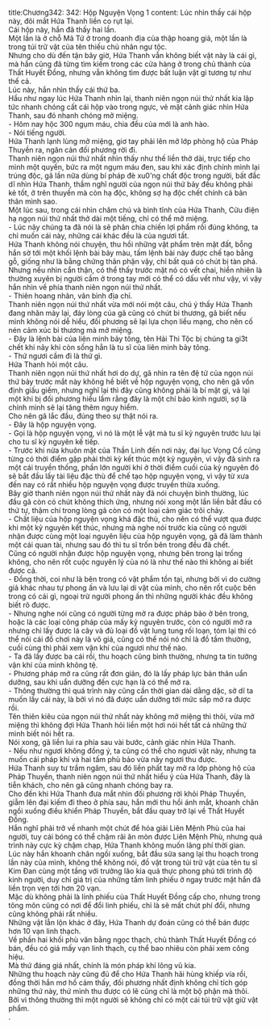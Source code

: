 title:Chương342: 342: Hộp Nguyện Vọng 1
content:
Lúc nhìn thấy cái hộp này, đôi mắt Hứa Thanh liền co rụt lại.<br>Cái hộp này, hắn đã thấy hai lần.<br>Một lần là ở chỗ Mã Tứ ở trong doanh địa của thập hoang giả, một lần là trong túi trữ vật của tên thiếu chủ nhân ngư tộc.<br>Nhưng cho dù đến tận bây giờ, Hứa Thanh vẫn không biết vật này là cái gì, mà hắn cũng đã từng tìm kiếm trong các cửa hàng ở trong chủ thành của Thất Huyết Đồng, nhưng vẫn không tìm được bất luận vật gì tương tự như thế cả.<br>Lúc này, hắn nhìn thấy cái thứ ba.<br>Hầu như ngay lúc Hứa Thanh nhìn lại, thanh niên ngọn núi thứ nhất kia lập tức nhanh chóng cất cái hộp vào trong ngực, vẻ mặt cảnh giác nhìn Hứa Thanh, sau đó nhanh chóng mở miệng.<br>- Hôm nay hộc 300 ngụm máu, chia đều của mới là anh hào.<br>- Nói tiếng người.<br>Hứa Thanh lạnh lùng mở miệng, giơ tay phải lên mở lớp phòng hộ của Pháp Thuyền ra, ngăn cản đối phương rời đi.<br>Thanh niên ngọn núi thứ nhất nhìn thấy như thế liền thở dài, trực tiếp cho mình một quyền, bức ra một ngụm máu đen, sau khi xác định chính mình lại trúng độc, gã lần nữa dùng bí pháp đè xu0'ng chất độc trong người, bất đắc dĩ nhìn Hứa Thanh, thầm nghĩ người của ngọn núi thứ bảy đều không phải kẻ tốt, ở trên thuyền mà còn hạ độc, không sợ hạ độc chết chính cả bản thân mình sao.<br>Một lúc sau, trong cái nhìn chăm chú và bình tĩnh của Hứa Thanh, Cửu điện hạ ngọn núi thứ nhất thở dài một tiếng, chỉ có thể mở miệng.<br>- Lúc nãy chúng ta đã nói là sẽ phân chia chiến lợi phẩm rồi đúng không, ta chỉ muốn cái này, những cái khác đều là của ngươi tất.<br>Hứa Thanh không nói chuyện, thu hồi những vật phẩm trên mặt đất, bỗng hắn sờ tới một khối lệnh bài bảy màu, tấm lệnh bài này được chế tạo bằng gỗ, giống như là bằng chứng thân phận vậy, chỉ bất quá có chút bị tàn phá.<br>Nhưng nếu nhìn cẩn thận, có thể thấy trước mặt nó có vết chai, hiển nhiên là thường xuyên bị người cầm ở trong tay mới có thể có dấu vết như vậy, vì vậy hắn nhìn về phía thanh niên ngọn núi thứ nhất.<br>- Thiên hoang nhân, vân bình địa chỉ.<br>Thanh niên ngọn núi thứ nhất vừa mới nói một câu, chú ý thấy Hứa Thanh đang nhăn mày lại, đáy lòng của gã cũng có chút bi thương, gã biết nếu mình không nói dễ hiểu, đối phương sẽ lại lựa chọn liều mạng, cho nên cố nén cảm xúc bi thương mà mở miệng.<br>- Đây là lệnh bài của liên minh bảy tông, tên Hải Thi Tộc bị chúng ta gi3t chết khi nãy khi còn sống hẳn là tu sĩ của liên minh bảy tông.<br>- Thứ ngươi cầm đi là thứ gì.<br>Hứa Thanh hỏi một câu.<br>Thanh niên ngọn núi thứ nhất hơi do dự, gã nhìn ra tên đệ tử của ngọn núi thứ bảy trước mắt này không hề biết về hộp nguyện vọng, cho nên gã vốn định giấu giếm, nhưng nghĩ lại thì đây cũng không phải là bí mật gì, vả lại một khi bị đối phương hiểu lầm rằng đây là một chí bảo kinh người, sợ là chính mình sẽ lại tăng thêm nguy hiểm.<br>Cho nên gã lắc đầu, đúng theo sự thật nói ra.<br>- Đây là hộp nguyện vọng.<br>- Gọi là hộp nguyện vọng, vì nó là một lễ vật mà tu sĩ kỷ nguyên trước lưu lại cho tu sĩ kỷ nguyên kế tiếp.<br>- Trước khi nửa khuôn mặt của Thần Linh đến nơi này, đại lục Vọng Cổ cũng từng có thời điểm gặp phải thời kỳ kết thúc một kỷ nguyên, vì vậy đã sinh ra một cái truyền thống, phần lớn người khi ở thời điểm cuối của kỷ nguyên đó sẽ bắt đầu lấy tài liệu đặc thù để chế tạo hộp nguyện vọng, vì vậy từ xưa đến nay có rất nhiều hộp nguyện vọng được truyền thừa xuống.<br>Bây giờ thanh niên ngọn núi thứ nhất này đã nói chuyện bình thường, lúc đầu gã còn có chút không thích ứng, nhưng nói xong một lần liền bắt đầu có thứ tự, thậm chí trong lòng gã còn có một loại cảm giác trôi chảy.<br>- Chất liệu của hộp nguyện vọng khá đặc thù, cho nên có thể vượt qua được khi một kỷ nguyên kết thúc, nhưng mà nghe nói trước kia cũng có người nhận được cùng một loại nguyên liệu của hộp nguyên vọng, gã đã làm thành một cái quan tài, nhưng sau đó thì tu sĩ trốn bên trong đều đã chết.<br>Cũng có người nhận được hộp nguyện vọng, nhưng bên trong lại trống không, cho nên rốt cuộc nguyên lý của nó là như thế nào thì không ai biết được cả.<br>- Đồng thời, coi như là bên trong có vật phẩm tồn tại, nhưng bởi vì do cường giả khác nhau tự phong ấn và lưu lại di vật của mình, cho nên rốt cuộc bên trong có cái gì, ngoại trừ người phong ấn thì những người khác đều không biết rõ được.<br>- Nhưng nghe nói cũng có người từng mở ra được pháp bảo ở bên trong, hoặc là các loại công pháp của mấy kỷ nguyên trước, còn có người mở ra nhưng chỉ lấy được lá cây và đủ loại đồ vật lung tung rối loạn, tóm lại thì có thể nói cái đồ chơi này là vô giá, cũng có thể nói nó chỉ là đồ tầm thường, cuối cùng thì phải xem vận khí của ngươi như thế nào.<br>- Ta đã lấy được ba cái rồi, thu hoạch cũng bình thường, nhưng ta tin tưởng vận khí của mình không tệ.<br>- Phương pháp mở ra cũng rất đơn giản, đó là lấy pháp lực bản thân uẩn dưỡng, sau khi uẩn dưỡng đến cực hạn là có thể mở ra.<br>- Thông thường thì quá trình này cũng cần thời gian dài dằng dặc, sở dĩ ta muốn lấy cái này, là bởi vì nó đã được uẩn dưỡng tới mức sắp mở ra được rồi.<br>Tên thiên kiêu của ngọn núi thứ nhất này không mở miệng thì thôi, vừa mở miệng thì không đợi Hứa Thanh hỏi liền một hơi nói hết tất cả những thứ mình biết nói hết ra.<br>Nói xong, gã liền lui ra phía sau vài bước, cảnh giác nhìn Hứa Thanh.<br>- Nếu như ngươi không đồng ý, ta cũng có thể cho ngươi vật này, nhưng ta muốn cái pháp khí và hai tấm phù bảo vừa nãy ngươi thu được.<br>Hứa Thanh suy tư trầm ngâm, sau đó liền phất tay mở ra lớp phòng hộ của Pháp Thuyền, thanh niên ngọn núi thứ nhất hiểu ý của Hứa Thanh, đây là tiễn khách, cho nên gã cũng nhanh chóng bay ra.<br>Cho đến khi Hứa Thanh đưa mắt nhìn đối phương rời khỏi Pháp Thuyền, giẫm lên đại kiếm đi theo ở phía sau, hắn mới thu hồi ánh mắt, khoanh chân ngồi xuống điều khiển Pháp Thuyền, bắt đầu quay trở lại về Thất Huyết Đồng.<br>Hắn nghĩ phải trở về nhanh một chút để hóa giải Liên Mệnh Phù của hai người, tuy cái bóng có thể chậm rãi ăn mòn được Liên Mệnh Phù, nhưng quá trình này cực kỳ chậm chạp, Hứa Thanh không muốn lãng phí thời gian.<br>Lúc này hắn khoanh chân ngồi xuống, bắt đầu sửa sang lại thu hoạch trong lần này của mình, không thể không nói, đồ vật trong túi trữ vật của tên tu sĩ Kim Đan cùng một tầng với trưởng lão kia quả thực phong phú tới trình độ kinh người, duy chỉ giá trị của những tấm linh phiếu ở ngay trước mặt hắn đã liền trọn vẹn tới hơn 20 vạn.<br>Mặc dù không phải là linh phiếu của Thất Huyết Đồng cấp cho, nhưng trong tông môn cũng có nơi để đổi linh phiếu, chỉ là sẽ mất chút phí đổi, nhưng cũng không phải rất nhiều.<br>Những vật lẫn lộn khác ở đây, Hứa Thanh dự đoán cũng có thể bán được hơn 10 vạn linh thạch.<br>Về phần hai khối phù văn bằng ngọc thạch, chủ thành Thất Huyết Đồng có bán, đều có giá mấy vạn linh thạch, cụ thể bao nhiêu còn phải xem công hiệu.<br>Mà thứ đáng giá nhất, chính là món pháp khí lông vũ kia.<br>Những thu hoạch này cũng đủ để cho Hứa Thanh hãi hùng khiếp vía rồi, đồng thời hắn mơ hồ cảm thấy, đối phương nhất định không chỉ tích góp những thứ này, thứ mình thu được có lẽ cũng chỉ là một bộ phận mà thôi.<br>Bởi vì thông thường thì một người sẽ không chỉ có một cái túi trữ vật giữ vật phẩm.<br>.<br>
